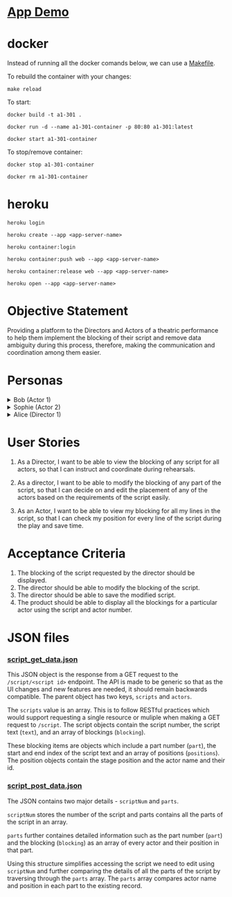 # [App Demo](https://csc301-nagraha3-perei345-a1.herokuapp.com/actor.html)

# docker
Instead of running all the docker comands below, we can use a [Makefile](Makefile).

To rebuild the container with your changes:

`make reload`

To start:

`docker build -t a1-301 .`

`docker run -d --name a1-301-container -p 80:80 a1-301:latest`

`docker start a1-301-container`

To stop/remove container:

`docker stop a1-301-container`

`docker rm a1-301-container`

# heroku
`heroku login`

`heroku create --app <app-server-name>`

`heroku container:login`

`heroku container:push web --app <app-server-name>`

`heroku container:release web --app <app-server-name>`

`heroku open --app <app-server-name>`


# Objective Statement
Providing a platform to the Directors and Actors of a theatric performance to help them implement the blocking of their script and remove data ambiguity during this process, therefore, making the communication and coordination among them easier.

# Personas
<!--
reference: https://qubstudio.com/blog/4-examples-of-ux-personas/
-->
<details>
  <summary>Bob (Actor 1)</summary>
 
  - Occupation - Actor 
  - Demographics
    - (age - 26, location - Toronto, marital status - single)
  - Goals - Performing in a theater (Learning the script, positioning and acting)
  - Needs - Script
  - Personality 
    - Tech Savy, Active, and Enthusiatic.

</details>

<details>
  <summary>Sophie (Actor 2)</summary>
 
  - Occupation - Full time Accountant, Part time Actor 
  - Demographics
    - (age - 34, location - Toronto, marital status - single)
  - Goals - Working as a full time Accountant and taking out time for Acting in her busy schedule (Learning the script, positioning and acting)
  - Needs - Script and Time management
  - Personality 
    - Tech Savy, Active, and Ambitious

</details>

<details>
  <summary> Alice (Director 1)</summary>

  - Occupation - Director of Theatric Performances
  - Demographics 
    - (age - 41, location - Toronto, marital status - married)
  - Goals - Incharge of directing theateric performances (deciding the roles and placement of the Actors in a performance)
  - Needs - Actors, Script and Stage
  - Personality 
    - Luddite, Hard working, and Serious.

</details>


# User Stories
<!--
reference: https://www.atlassian.com/agile/project-management/user-stories
-->

1. As a Director, I want to be able to view the blocking of any script for all actors, so that I can instruct and coordinate during rehearsals. 

1. As a director, I want to be able to modify the blocking of any part of the script, so that I can decide on and edit the placement of any of the actors based on the requirements of the script easily. 

1. As an Actor, I want to be able to view my blocking for all my lines in the script, so that I can check my position for every line of the script during the play and save time.


# Acceptance Criteria
<!--
Conditions that a product must satisfy to be accepted by the user in the user story
-->

1. The blocking of the script requested by the director should be displayed.
1. The director should be able to modify the blocking of the script.
1. The director should be able to save the modified script.
1. The product should be able to display all the blockings for a particular actor using the script and actor number. 



# JSON files 

### [script_get_data.json](app/script_get_data.json)
This JSON object is the response from a GET request to the `/script/<script id>` endpoint. The API is made to be generic so that as the UI changes and new features are needed, it should remain backwards compatible. The parent object has two keys, `scripts` and `actors`.

The `scripts` value is an array. This is to follow RESTful practices which would support requesting a single resource or muliple when making a GET request to `/script`. The script objects contain the script number, the script text (`text`), and an array of  blockings (`blocking`). 

These blocking items are objects which include a part number (`part`), the start and end index of the script text and an array of positions (`positions`). The position objects contain the stage position and the actor name and their id.

### [script_post_data.json](app/script_post_data.json)
The JSON contains two major details - `scriptNum` and `parts`.

`scriptNum` stores the number of the script and parts contains all the parts of the script in an array. 

`parts` further containes detailed information such as the part number (`part`) and the blocking (`blocking`) as an array of every actor and their position in that part. 

Using this structure simplifies accessing the script we need to edit using `scriptNum` and further comparing the details of all the parts of the script by traversing through the `parts` array. The `parts` array compares actor name and position in each part to the existing record.